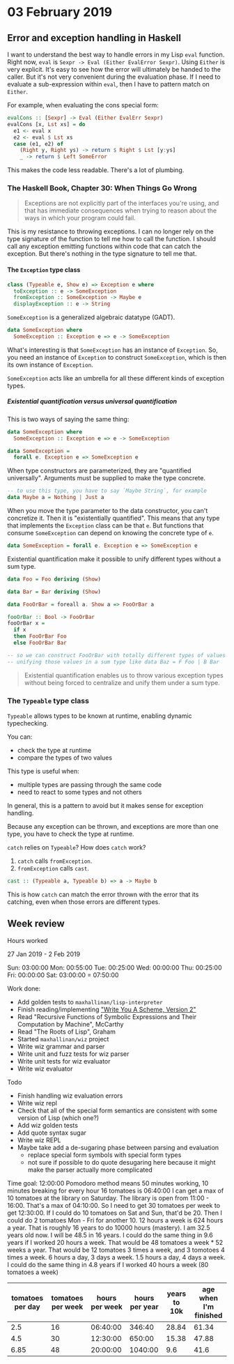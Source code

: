 # 03 February 2019

## Error and exception handling in Haskell

I want to understand the best way to handle errors in my Lisp `eval` function.
Right now, `eval` is `Sexpr -> Eval (Either EvalError Sexpr)`.
Using `Either` is very explicit.
It's easy to see how the error will ultimately be handed to the caller.
But it's not very convenient during the evaluation phase.
If I need to evaluate a sub-expression within `eval`, then I have to pattern
match on `Either`.

For example, when evaluating the cons special form:

```haskell
evalCons :: [Sexpr] -> Eval (Either EvalErr Sexpr)
evalCons [x, Lst xs] = do
  e1 <- eval x
  e2 <- eval $ Lst xs
  case (e1, e2) of
    (Right y, Right ys) -> return $ Right $ Lst [y:ys]
    _ -> return $ Left SomeError
```

This makes the code less readable.
There's a lot of plumbing.

### The Haskell Book, Chapter 30: When Things Go Wrong

> Exceptions are not explicitly part of the interfaces you're using, and that
> has immediate consequences when trying to reason about the ways in which your
> program could fail.

This is my resistance to throwing exceptions.
I can no longer rely on the type signature of the function to tell me how to
call the function.
I should call any exception emitting functions within code that can catch the
exception.
But there's nothing in the type signature to tell me that.

#### The `Exception` type class

```haskell
class (Typeable e, Show e) => Exception e where
  toException :: e -> SomeException
  fromException :: SomeException -> Maybe e
  displayException :: e -> String
```

`SomeException` is a generalized algebraic datatype (GADT).

```haskell
data SomeException where
  SomeException :: Exception e => e -> SomeException
```

What's interesting is that `SomeException` has an instance of `Exception`.
So, you need an instance of `Exception` to construct `SomeException`, which is
then its own instance of `Exception`.

`SomeException` acts like an umbrella for all these different kinds of exception
types.

##### Existential quantification versus universal quantification

This is two ways of saying the same thing:

```haskell
data SomeException where
  SomeException :: Exception e => e -> SomeException

data SomeException =
  forall e. Exception e => SomeException e
```

When type constructors are parameterized, they are "quantified universally".
Arguments must be supplied to make the type concrete.

```haskell
-- to use this type, you have to say `Maybe String`, for example
data Maybe a = Nothing | Just a
```

When you move the type parameter to the data constructor, you can't concretize
it.
Then it is "existentially quantified".
This means that any type that implements the `Exception` class can be that `e`.
But functions that consume `SomeException` can depend on knowing the concrete
type of `e`.

```haskell
data SomeException = forall e. Exception e => SomeException e
```

Existential quantification make it possible to unify different types without a
sum type.

```haskell
data Foo = Foo deriving (Show)

data Bar = Bar deriving (Show)

data FooOrBar = foreall a. Show a => FooOrBar a

fooOrBar :: Bool -> FooOrBar
fooOrBar x =
  if x
  then FooOrBar Foo
  else FooOrBar Bar

-- so we can construct FooOrBar with totally different types of values without
-- unifying those values in a sum type like data Baz = F Foo | B Bar
```

> Existential quantification enables us to throw various exception types without
> being forced to centralize and unify them under a sum type.

### The `Typeable` type class

`Typeable` allows types to be known at runtime, enabling dynamic typechecking.

You can:

- check the type at runtime
- compare the types of two values

This type is useful when:

- multiple types are passing through the same code
- need to react to some types and not others

In general, this is a pattern to avoid but it makes sense for exception handling.

Because any exception can be thrown, and exceptions are more than one type,
you have to check the type at runtime.

`catch` relies on `Typeable`?
How does `catch` work?

1. `catch` calls `fromException`.
2. `fromException` calls `cast`.

```haskell
cast :: (Typeable a, Typeable b) => a -> Maybe b
```

This is how `catch` can match the error thrown with the error that its catching,
even when those errors are different types.

## Week review

Hours worked

27 Jan 2019 - 2 Feb 2019

Sun: 03:00:00
Mon: 00:55:00
Tue: 00:25:00
Wed: 00:00:00
Thu: 00:25:00
Fri: 00:00:00
Sat: 03:00:00
=    07:50:00

Work done:

- Add golden tests to `maxhallinan/lisp-interpreter`
- Finish reading/implementing ["Write You A Scheme, Version 2"](https://www.wespiser.com/writings/wyas/home.html)
- Read "Recursive Functions of Symbolic Expressions and Their Computation by Machine", McCarthy
- Read "The Roots of Lisp", Graham
- Started `maxhallinan/wiz` project
- Write wiz grammar and parser
- Write unit and fuzz tests for wiz parser
- Write unit tests for wiz evaluator
- Write wiz evaluator

Todo

- Finish handling wiz evaluation errors
- Write wiz repl
- Check that all of the special form semantics are consistent with some version
  of Lisp (which one?)
- Add wiz golden tests
- Add quote syntax sugar
- Write wiz REPL
- Maybe take add a de-sugaring phase between parsing and evaluation
  - replace special form symbols with special form types
  - not sure if possible to do quote desugaring here because it might make the
    parser actually more complicated

Time goal: 12:00:00
Pomodoro method means 50 minutes working, 10 minutes breaking for every hour
16 tomatoes is 06:40:00
I can get a max of 10 tomatoes at the library on Saturday.
The library is open from 11:00 - 16:00.
That's a max of 04:10:00.
So I need to get 30 tomatoes per week to get 12:30:00.
If I could do 10 tomatoes on Sat and Sun, that'd be 20.
Then I could do 2 tomatoes Mon - Fri for another 10.
12 hours a week is 624 hours a year.
That is roughly 16 years to do 10000 hours (mastery).
I am 32.5 years old now.
I will be 48.5 in 16 years.
I could do the same thing in 9.6 years if I worked 20 hours a week.
That would be 48 tomatoes a week * 52 weeks a year.
That would be 12 tomatoes 3 times a week, and 3 tomotoes 4 times a week.
6 hours a day, 3 days a week.
1.5 hours a day, 4 days a week.
I could do the same thing in 4.8 years if I worked 40 hours a week (80 tomatoes a week)

|tomatoes per day |tomatoes per week | hours per week | hours per year | years to 10k | age when I'm finished |
|-----------------|------------------|----------------|----------------|--------------|-----------------------|
|2.5              |16                | 06:40:00       | 346:40         | 28.84        | 61.34                 |
|4.5              |30                | 12:30:00       | 650:00         | 15.38        | 47.88                 |
|6.85             |48                | 20:00:00       | 1040:00        | 9.6          | 41.6                  |
